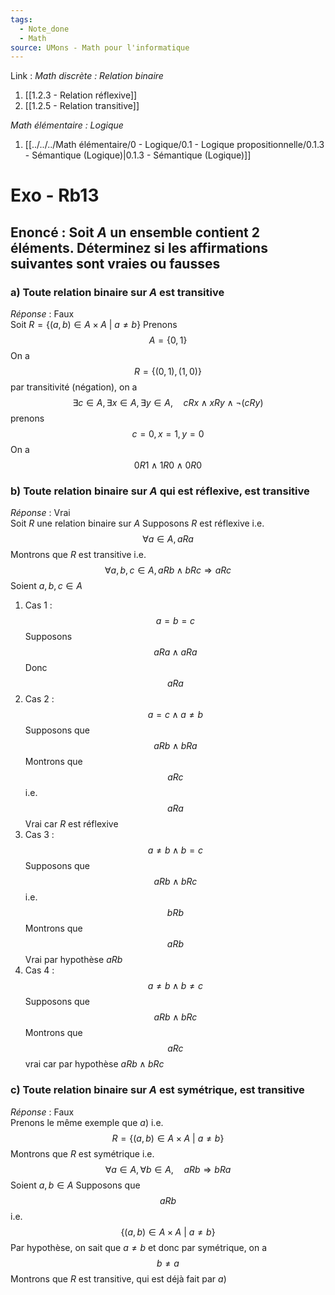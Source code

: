```yaml
---
tags:
  - Note_done
  - Math
source: UMons - Math pour l'informatique
---
```


Link :
_Math discrète : Relation binaire_
1. [[1.2.3 - Relation réflexive]]
2. [[1.2.5 - Relation transitive]]

_Math élémentaire : Logique_
1. [[../../../Math élémentaire/0 - Logique/0.1 - Logique propositionnelle/0.1.3 - Sémantique (Logique)|0.1.3 - Sémantique (Logique)]]
# Exo - Rb13
## Enoncé : Soit $A$ un ensemble contient 2 éléments. Déterminez si les affirmations suivantes sont vraies ou fausses
### a) Toute relation binaire sur $A$ est transitive
_Réponse_ : Faux
\
Soit $R=\{(a,b)\in A\times A\ |\ a\neq b \}$ 
Prenons $$A=\{0,1\}$$ On a $$R=\{(0,1),(1,0)\}$$ par transitivité (négation), on a $$\exists c\in A,\exists x\in A, \exists y\in A,\quad cRx\wedge xRy\wedge\neg(cRy)$$ prenons $$c=0, x=1, y=0$$ On a $$0R1\wedge1R0\wedge 0R0$$

 
### b) Toute relation binaire sur $A$ qui est réflexive, est transitive
_Réponse_ : Vrai
\
Soit $R$ une relation binaire sur $A$ 
Supposons $R$ est réflexive i.e. $$\forall a\in A, aRa$$ Montrons que $R$ est transitive i.e. $$\forall a,b,c\in A, aRb\wedge bRc\Rightarrow aRc$$ Soient $a,b,c\in A$ 
1. Cas 1 : $$a=b=c$$ Supposons $$aRa\wedge aRa$$ Donc $$aRa$$
2. Cas 2 : $$a=c\wedge a\neq b$$ Supposons que $$aRb\wedge bRa$$ Montrons que $$aRc$$ i.e. $$aRa$$ Vrai car $R$ est réflexive
3. Cas 3 : $$a\neq b\wedge b=c$$ Supposons que $$aRb\wedge bRc$$ i.e. $$bRb$$ Montrons que $$aRb$$ Vrai par hypothèse $aRb$
4. Cas 4 : $$a\neq b\wedge b\neq c$$ Supposons que $$aRb\wedge bRc$$ Montrons que $$aRc$$ vrai car par hypothèse $aRb\wedge bRc$ 
### c) Toute relation binaire sur $A$ est symétrique, est transitive
_Réponse_ : Faux
\
Prenons le même exemple que $a)$ i.e. $$R=\{(a,b)\in A\times A\ |\ a\neq b \}$$Montrons que $R$ est symétrique i.e. $$\forall a\in A,\forall b\in A,\quad aRb\Rightarrow bRa$$ Soient $a,b\in A$ 
Supposons que $$aRb$$ i.e. $$\{(a,b)\in A\times A\ |\ a\neq b\}$$ Par hypothèse, on sait que $a\neq b$ et donc par symétrique, on a $$b\neq a$$ Montrons que $R$ est transitive, qui est déjà fait par $a)$ 